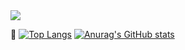 <img src="https://capsule-render.vercel.app/api?type=waving&color=0:EEFF00,100:a82da8&height=300&section=header&text=Hello%1World!&fontSize=90" />

🔭
[![Top Langs](https://github-readme-stats.vercel.app/api/top-langs/?username=leeks9653)](https://github.com/leeks9653/github-readme-stats)
[![Anurag's GitHub stats](https://github-readme-stats.vercel.app/api?username=leeks9653)](https://github.com/leeks9653/github-readme-stats)

<!--
**leeks9653/leeks9653** is a ✨ _special_ ✨ repository because its `README.md` (this file) appears on your GitHub profile.

Here are some ideas to get you started:

- 🔭 I’m currently working on ...
- 🌱 I’m currently learning ...
- 👯 I’m looking to collaborate on ...
- 🤔 I’m looking for help with ...
- 💬 Ask me about ...
- 📫 How to reach me: ...
- 😄 Pronouns: ...
- ⚡ Fun fact: ...
-->

